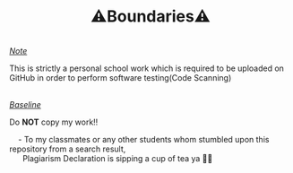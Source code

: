 <h1 align="center">⚠️<b>Boundaries</b>⚠️</h1>
<br>
<i><ins>Note</ins></i>
<p>This is strictly a personal school work which is required to be uploaded on GitHub in order to perform software testing(Code Scanning)</p>
<br>
<i><ins>Baseline</ins></i>
<p>Do <b>NOT</b> copy my work‼️</b></p>
&nbsp;&nbsp;&nbsp; - To my classmates or any other students whom stumbled upon this repository from a search result, <br>
&nbsp;&nbsp;&nbsp;&nbsp;&nbsp;&nbsp;Plagiarism Declaration is sipping a cup of tea ya 👀🍵

